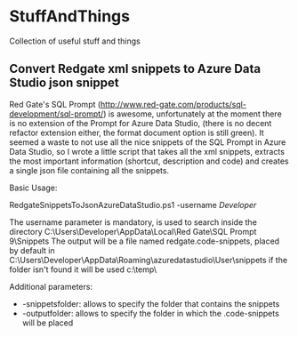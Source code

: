# StuffAndThings

Collection of useful stuff and things

## Convert Redgate xml snippets to Azure Data Studio json snippet

Red Gate's SQL Prompt (<http://www.red-gate.com/products/sql-development/sql-prompt/>) is awesome, unfortunately at the moment there is no extension of the Prompt for Azure Data Studio, (there is no decent refactor extension either, the format document option is still green).
It seemed a waste to not use all the nice snippets of the SQL Prompt in Azure Data Studio, so I wrote a little script that takes all the xml snippets, extracts the most important information (shortcut, description and code) and creates a single json file containing all the snippets.

Basic Usage:

RedgateSnippetsToJsonAzureDataStudio.ps1 -username _Developer_

The username parameter is mandatory, is used to search inside the directory
    C:\Users\Developer\AppData\Local\Red Gate\SQL Prompt 9\Snippets
The output will be a file named redgate.code-snippets, placed by default in
    C:\Users\Developer\AppData\Roaming\azuredatastudio\User\snippets
if the folder isn't found it will be used c:\temp\

Additional parameters:

* -snippetsfolder: allows to specify the folder that contains the snippets
* -outputfolder: allows to specify the folder in which the .code-snippets will be placed
